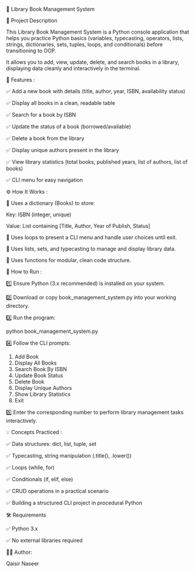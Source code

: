 📘 Library Book Management System

📝 Project Description

This Library Book Management System is a Python console application that helps you practice Python basics (variables, typecasting, operators, lists, strings, dictionaries, sets, tuples, loops, and conditionals) before transitioning to OOP.

It allows you to add, view, update, delete, and search books in a library, displaying data cleanly and interactively in the terminal.

🎯 Features :

✅ Add a new book with details (title, author, year, ISBN, availability status)

✅ Display all books in a clean, readable table

✅ Search for a book by ISBN

✅ Update the status of a book (borrowed/available)

✅ Delete a book from the library

✅ Display unique authors present in the library

✅ View library statistics (total books, published years, list of authors, list of books)

✅ CLI menu for easy navigation

⚙️ How It Works :

📌 Uses a dictionary (Books) to store:

Key: ISBN (integer, unique)

Value: List containing [Title, Author, Year of Publish, Status]

📌 Uses loops to present a CLI menu and handle user choices until exit.

📌 Uses lists, sets, and typecasting to manage and display library data.

📌 Uses functions for modular, clean code structure.

🚀 How to Run :

1️⃣ Ensure Python (3.x recommended) is installed on your system.

2️⃣ Download or copy book_management_system.py into your working directory.

3️⃣ Run the program:

python book_management_system.py

4️⃣ Follow the CLI prompts:

1. Add Book
2. Display All Books
3. Search Book By ISBN
4. Update Book Status
5. Delete Book
6. Display Unique Authors
7. Show Library Statistics
8. Exit

5️⃣ Enter the corresponding number to perform library management tasks interactively.

💡 Concepts Practiced :

✅ Data structures: dict, list, tuple, set

✅ Typecasting, string manipulation (.title(), .lower())

✅ Loops (while, for)

✅ Conditionals (if, elif, else)

✅ CRUD operations in a practical scenario

✅ Building a structured CLI project in procedural Python

🛠️ Requirements

✅ Python 3.x

✅ No external libraries required

👨‍💻 Author:
 
Qaisir Naseer